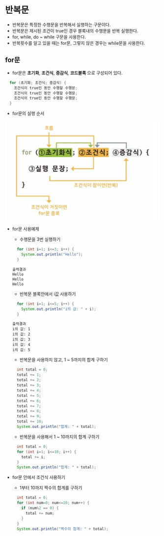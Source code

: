 # 반복문
- 반복문은 특정한 수행문을 반복해서 실행하는 구문이다.
- 반복문은 제시된 조건이 true인 경우 블록내의 수행문을 반복 실행한다.
- for, while, do ~ while 구문을 사용한다.
- 반복횟수를 알고 있을 때는 for문, 그렇지 않은 경우는 while문을 사용한다.

## for문
- for문은 **초기화**, **조건식**, **증감식**, **코드블록** 으로 구성되어 있다.
```java
  for (초기화; 조건식; 증감식) {
    조건식이 true인 동안 수행할 수행문;
    조건식이 true인 동안 수행할 수행문;
    조건식이 true인 동안 수행할 수행문;
  }
```
- for문의 실행 순서

![Alt for문의 실행흐름](/01-java/for.PNG)

- for문 사용예제
  + 수행문을 3번 실행하기
  ```java
    for (int i=1; i<=3; i++) {
      System.out.println("Hello");
    }
   ```
   ```
   출력결과
   Hello
   Hello
   Hello
  ```
  + 반복문 블록안에서 i값 사용하기
  ```java
    for (int i=1; i<=5; i++) {
      System.out.println("i의 값: " + i);
    }
  ```
   ```
   출력결과
   i의 값: 1
   i의 값: 2
   i의 값: 3
   i의 값: 4
   i의 값: 5
  ```
  + 반복문을 사용하지 않고, 1 ~ 5까지의 합계 구하기
  ```java
    int total = 0;
    total += 1;
    total += 2;
    total += 3;
    total += 4;
    total += 5;
    total += 6;
    total += 7;
    total += 8;
    total += 9;
    total += 10;
    System.out.println("합계: " + total);
  ```

  + 반복문을 사용해서 1 ~ 10까지의 합계 구하기
  ```java
    int total = 0;
    for (int i=1; i<=10; i++) {
      total += i;
    }
    System.out.println("합계: " + total);
  ```

- for문 안에서 조건식 사용하기
  + 1부터 10까지 짝수의 합계를 구하기
  ```java
    int total = 0;
    for (int num=0; num<=10; num++) {
      if (num%2 == 0) {
        total += num;
      }
    }
    System.out.println("짝수의 합계: " + total);
  ```
